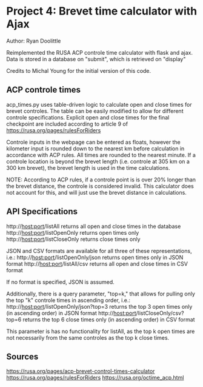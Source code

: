 # Project 4: Brevet time calculator with Ajax
Author: Ryan Doolittle

Reimplemented the RUSA ACP controle time calculator with flask and ajax.
Data is stored in a database on "submit", which is retrieved on "display"

Credits to Michal Young for the initial version of this code.

## ACP controle times

acp_times.py uses table-driven logic to calculate open and close times for brevet controles. The table can be easily modified to allow for different controle specifications. Explicit open and close times for the final checkpoint are included according to article 9 of https://rusa.org/pages/rulesForRiders

Controle inputs in the webpage can be entered as floats, however the kilometer input is rounded down to the nearest km before calculation in accordance with ACP rules. All times are rounded to the nearest minute. If a controle location is beyond the brevet length (i.e. controle at 305 km on a 300 km brevet), the brevet length is used in the time calculations.

NOTE: According to ACP rules, if a controle point is is over 20% longer than the brevet distance, the controle is considered invalid. This calculator does not account for this, and will just use the brevet distance in calculations.

## API Specifications
http://<host:port>/listAll returns all open and close times in the database
http://<host:port>/listOpenOnly returns open times only
http://<host:port>/listCloseOnly returns close times only

JSON and CSV formats are available for all three of these representations, i.e.:
http://<host:port>/listOpenOnly/json returns open times only in JSON format
http://<host:port>/listAll/csv returns all open and close times in CSV format

If no format is specified, JSON is assumed.

Additionally, there is a query parameter, "top=k," that allows for pulling only the top "k" controle times in ascending order, i.e.:
http://<host:port>/listOpenOnly/json?top=3 returns the top 3 open times only (in ascending order) in JSON format
http://<host:port>/listCloseOnly/csv?top=6 returns the top 6 close times only (in ascending order) in CSV format

This parameter is has no functionality for listAll, as the top k open times are not necessarily from the same controles as the top k close times.

## Sources
https://rusa.org/pages/acp-brevet-control-times-calculator
https://rusa.org/pages/rulesForRiders
https://rusa.org/octime_acp.html